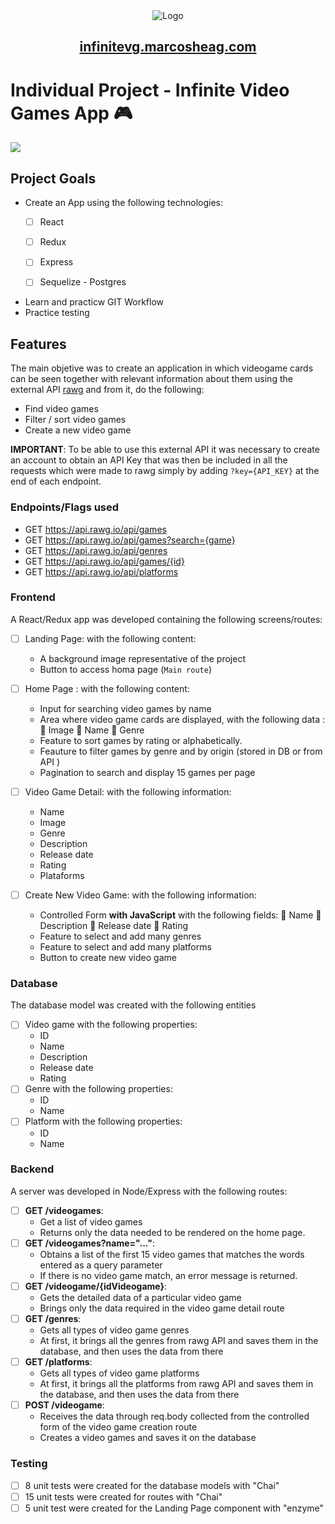 <div align="center">
  <img alt="Logo" src="https://res.cloudinary.com/djbiam1gm/image/upload/v1652810085/VG%20PI/Infinite_VG.png" />
</div>
<h2 align="center">
  <a href="https://infinitevg.marcosheag.com/" target="_blank">infinitevg.marcosheag.com</a>
</h2>

# Individual Project - Infinite Video Games App 🎮


<div>
    <img src="https://res.cloudinary.com/djbiam1gm/image/upload/v1649871678/VG%20PI/VG_Slides_2.gif" />
</div>

## Project Goals

- Create an App using the following technologies:
    - [ ] React
    - [ ] Redux
    - [ ] Express
    - [ ] Sequelize - Postgres


- Learn and practicw GIT Workflow
- Practice testing


## Features

The main objetive was to create an application in which videogame cards can be seen together with relevant information about them using the external API [rawg](https://rawg.io/apidocs) and from it, do the following:

  - Find video games
  - Filter / sort video games
  - Create a new video game
 
 __IMPORTANT__: To be able to use this external API it was necessary to create an account to obtain an API Key that was then be included in all the requests which were made to rawg simply by adding `?key={API_KEY}` at the end of each endpoint.


### Endpoints/Flags used

  - GET https://api.rawg.io/api/games
  - GET https://api.rawg.io/api/games?search={game}
  - GET https://api.rawg.io/api/genres
  - GET https://api.rawg.io/api/games/{id}
  - GET https://api.rawg.io/api/platforms


### Frontend

A React/Redux app was developed containing the following screens/routes:


- [ ] Landing Page: with the following content:
    - A background image representative of the project
    - Button to access homa page (`Main route`)


- [ ] Home Page : with the following content:
    - Input for searching video games by name
    - Area where video game cards  are displayed, with the following data :
      🔹 Image
      🔹 Name
      🔹 Genre
    - Feature to sort games by rating or alphabetically.
    - Feauture to filter games by genre and by origin (stored in DB or from API )
    - Pagination to search and display 15 games per page


- [ ] Video Game Detail: with the following information:
    - Name
    - Image
    - Genre
    - Description
    - Release date
    - Rating
    - Plataforms

- [ ] Create New Video Game: with the following information:
    - Controlled Form __with JavaScript__ with the following fields:
      🔹 Name
      🔹 Description
      🔹 Release date
      🔹 Rating
    - Feature to select and add many genres
    - Feature to select and add many platforms
    - Button to create new video game


### Database

The database model was created with the following entities 

- [ ] Video game with the following properties:
  - ID
  - Name
  - Description
  - Release date
  - Rating
- [ ] Genre with the following properties:
  - ID
  - Name
- [ ] Platform with the following properties:
  - ID
  - Name



### Backend

A server was developed in Node/Express with the following routes:

- [ ] __GET /videogames__:
  - Get a list of video games
  - Returns only the data needed to be rendered on the home page.
- [ ] __GET /videogames?name="..."__:
  - Obtains a list of the first 15 video games that matches the words entered as a query parameter
  - If there is no video game match, an error message is returned.
- [ ] __GET /videogame/{idVideogame}__:
  - Gets the detailed data of a particular video game
  - Brings only the data required in the video game detail route
- [ ] __GET /genres__:
  - Gets all types of video game genres
  - At first, it brings all the genres from rawg API and saves them in the database, and then uses the data from there
- [ ] __GET /platforms__:
  - Gets all types of video game platforms
  - At first, it brings all the platforms from rawg API and saves them in the database, and then uses the data from there
- [ ] __POST /videogame__:
  - Receives the data through req.body collected from the controlled form of the video game creation route
  - Creates a video games and saves it on the database


### Testing
- [ ] 8 unit tests were created for the database models with "Chai"
- [ ] 15 unit tests were created for routes with "Chai"
- [ ] 5 unit test were created for the Landing Page component with "enzyme"

